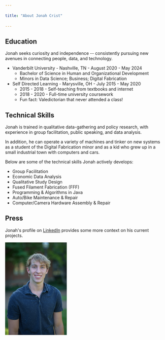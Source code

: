 ```yaml
---

title: "About Jonah Crist"

---
```


## Education

Jonah seeks curiosity and independence -- consistently pursuing new avenues in connecting people, data, and technology.

* Vanderbilt University - Nashville, TN - August 2020 - May 2024
  * Bachelor of Science in Human and Organizational Development
  * Minors in Data Science; Business; Digital Fabrication
* Self Directed Learning - Marysville, OH - July 2015 - May 2020
  * 2015 - 2018 - Self-teaching from textbooks and internet
  * 2018 - 2020 - Full-time university coursework
  * Fun fact: Valedictorian that never attended a class!

## Technical Skills

Jonah is trained in qualitative data-gathering and policy research, with experience in group facilitation, public speaking, and data analysis.

In addition, he can operate a variety of machines and tinker on new systems as a student of the Digital Fabrication minor and as a kid who grew up in a small industrial town with computers and cars.

Below are some of the technical skills Jonah actively develops:

* Group Facilitation
* Economic Data Analysis
* Qualitative Study Design
* Fused Filament Fabrication (FFF)
* Programming & Algorithms in Java
* Auto/Bike Maintenance & Repair
* Computer/Camera Hardware Assembly & Repair

## Press 

Jonah's profile on [LinkedIn](https://www.linkedin.com/in/jonah-crist-9b528420b) provides some more context on his current projects.

<img src="/assets/img/JonahCristHeadshot1.jpeg" alt="Jonah Crist" style="width:200px;"/>
